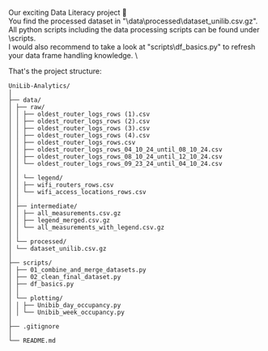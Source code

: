 Our exciting Data Literacy project 🥳 \
You find the processed dataset in "\data\processed\dataset_unilib.csv.gz". \
All python scripts including the data processing scripts can be found under \scripts. \
I would also recommend to take a look at "scripts\df_basics.py" to refresh your data frame handling knowledge. \

That's the project structure:
```text
UniLib-Analytics/
│
├── data/
│ ├── raw/
│ │ ├── oldest_router_logs_rows (1).csv
│ │ ├── oldest_router_logs_rows (2).csv
│ │ ├── oldest_router_logs_rows (3).csv
│ │ ├── oldest_router_logs_rows (4).csv
│ │ ├── oldest_router_logs_rows.csv
│ │ ├── oldest_router_logs_rows_04_10_24_until_08_10_24.csv
│ │ ├── oldest_router_logs_rows_08_10_24_until_12_10_24.csv
│ │ └── oldest_router_logs_rows_09_23_24_until_04_10_24.csv
│ │
│ │ └── legend/
│ │ ├── wifi_routers_rows.csv
│ │ └── wifi_access_locations_rows.csv
│ │
│ ├── intermediate/
│ │ ├── all_measurements.csv.gz
│ │ ├── legend_merged.csv.gz
│ │ └── all_measurements_with_legend.csv.gz
│ │
│ └── processed/
│ └── dataset_unilib.csv.gz
│
├── scripts/
│ ├── 01_combine_and_merge_datasets.py
│ ├── 02_clean_final_dataset.py
│ ├── df_basics.py
│ │
│ └── plotting/
│ │ ├── Unibib_day_occupancy.py
│ │ └── Unibib_week_occupancy.py
│
├── .gitignore
│
└── README.md
```
